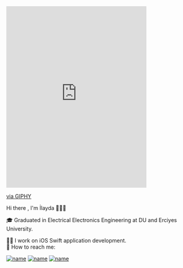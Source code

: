  
 <iframe src="https://giphy.com/embed/bfrlODgSLqXxS" width="371" height="480" frameBorder="0" class="giphy-embed" allowFullScreen></iframe><p><a href="https://giphy.com/gifs/g1ft3d-art-glitch-apple-bfrlODgSLqXxS">via GIPHY</a></p>
                                                                                
  Hi there , I'm İlayda 👩🏽‍💻
    
🎓 Graduated in Electrical Electronics Engineering at DU and Erciyes University.

👩‍💻 I work on iOS Swift application development.      
🌟 How to reach me: 

[![name](https://user-images.githubusercontent.com/98653691/190926903-a5ba96e8-6253-4b18-b2f5-860f2ad945be.png)](https://www.linkedin.com/in/ilayda-metin-b270951b1/)
[![name](https://user-images.githubusercontent.com/98653691/190926941-a87f7382-dbbf-4e38-86d8-de593e0a5e94.png)](https://github.com/ilaydadora)
[![name](https://user-images.githubusercontent.com/98653691/190926914-147c1137-f4cb-4a86-84c2-a7f9713b9a6a.png)](https://mail.google.com/mail/u/0/#inbox/)



